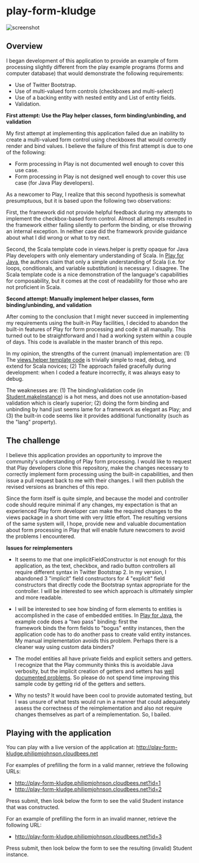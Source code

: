play-form-kludge
================

![screenshot](https://raw.github.com/philipmjohnson/play-form-kludge/master/doc/play-form-kludge-homepage.png)


Overview
--------

I began development of this application to provide an example of form processing slightly different 
from the play example programs (forms and computer database) that would demonstrate the following 
requirements:

  * Use of Twitter Bootstrap.
  * Use of multi-valued form controls (checkboxes and multi-select)
  * Use of a backing entity with nested entity and List of entity fields.
  * Validation.
  
**First attempt: Use the Play helper classes, form binding/unbinding, and validation**

My first attempt at implementing this application failed due an inability to create a multi-valued 
form control using checkboxes that would correctly render and bind values. I believe the 
failure of this first attempt is due to one of the following:

  * Form processing in Play is not documented well enough to cover this use case.
  * Form processing in Play is not designed well enough to cover this use case (for Java Play developers). 
  
As a newcomer to Play, I realize that this second hypothesis is somewhat presumptuous, but it is
based upon the following two observations:

First, the framework did not provide helpful feedback during my attempts to implement the checkbox-based form
control.  Almost all attempts resulted in the framework either failing silently to perform the binding,
or else throwing an internal exception.  In neither case did the framework provide guidance about
what I did wrong or what to try next.

Second, the Scala template code in views.helper is pretty opaque for Java Play developers
with only elementary understanding of Scala.   In [Play for Java](http://www.manning.com/leroux/),
the authors claim that only a simple understanding of Scala (i.e. for loops, conditionals,
and variable substitution) is necessary.  I disagree.  The Scala template code is a nice demonstration
of the language's capabilities for composability, but it comes at the cost of readability for 
those who are not proficient in Scala.  

**Second attempt: Manually implement helper classes, form binding/unbinding, and validation**

After coming to the conclusion that I might never succeed in implementing my requirements using the built-in Play 
facilities, I decided to abandon the built-in features of Play
for form processing and code it all manually.  This turned out to be straightforward and
I had a working system within a couple of days.  This code is available in the master
branch of this repo.  

In my opinion, the strengths of the current (manual) implementation are:  (1) The [views.helper template code](https://github.com/philipmjohnson/play-form-kludge/tree/master/app/views/helper) is 
trivially simple to read, debug, and extend for Scala novices; (2) The approach failed gracefully 
during development: when I coded a feature incorrectly, it was always easy to debug.

The weaknesses are: (1) The binding/validation code (in [Student.makeInstance](https://github.com/philipmjohnson/play-form-kludge/blob/master/app/models/Student.java#L40-119)) is a hot mess, and does
not use annotation-based validation which is clearly superior; (2) doing the
form binding and unbinding by hand just seems lame for a framework as elegant as Play; and 
(3) the built-in code seems like it provides additional functionality (such as the "lang" property).

The challenge
-------------

I believe this application provides an opportunity to improve the community's understanding of
Play form processing.  I would like to request that Play developers clone this repository, 
make the changes necessary to correctly implement form processing using the built-in 
capabilities, and then issue a pull request back to me with their changes.  I will then publish
the revised versions as branches of this repo.   

Since the form itself is quite simple, and because the model and controller code should require minimal if any 
changes, my expectation is that an experienced Play form developer can make the required changes
to the views package in a short time with very little effort. The resulting versions of the same system will,
I hope, provide new and valuable documentation about form processing in Play that will enable
future newcomers to avoid the problems I encountered.

**Issues for reimplementers**

  * It seems to me that one implicitFieldConstructor is not enough for this application, as the 
    text, checkbox, and radio button controllers all require different syntax in Twitter Bootstrap 2.  In my version,
    I abandoned 3 "implicit" field constructors for 4 "explicit" field constructors that directly
    code the Bootstrap syntax appropriate for the controller. I will be interested to see which
    approach is ultimately simpler and more readable.
    
  * I will be interested to see how binding of form elements to entities is accomplished in the
    case of embedded entities. In [Play for Java](http://www.manning.com/leroux/), the example code does a "two pass" binding: first the    
    framework binds the form fields to "bogus" entity instances, then the application code has to
    do another pass to create valid entity instances.  My manual implementation avoids this problem.  Perhaps
    there is a cleaner way using custom data binders?
    
  * The model entities all have private fields and explicit setters and getters.  I recognize that 
    the Play community thinks this is avoidable Java verbosity, but the implicit creation of getters and 
    setters has [well documented problems](http://www.manning-sandbox.com/thread.jspa?messageID=143570&#143570).
    So please do not spend time improving this sample code by getting rid of the getters and setters.

  * Why no tests?   It would have been cool to provide automated testing, but I was unsure of what
    tests would run in a manner that could adequately assess the correctness of the reimplementation 
    and also not require changes themselves as part of a reimplementation. So, I bailed.
    
Playing with the application
----------------------------

You can play with a live version of the application at: http://play-form-kludge.philipmjohnson.cloudbees.net

For examples of prefilling the form in a valid manner, retrieve the following URLs:

  * http://play-form-kludge.philipmjohnson.cloudbees.net?id=1
  * http://play-form-kludge.philipmjohnson.cloudbees.net?id=2

Press submit, then look below the form to see the valid Student instance that was constructed.

For an example of prefilling the form in an invalid manner, retrieve the following URL:

  * http://play-form-kludge.philipmjohnson.cloudbees.net?id=3

Press submit, then look below the form to see the resulting (invalid) Student instance.
    








